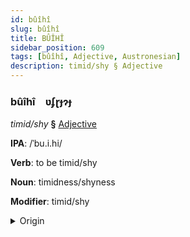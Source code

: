 ```yaml
---
id: bûîhî
slug: bûîhî
title: BÛÎHÎ
sidebar_position: 609
tags: [bûîhî, Adjective, Austronesian]
description: timid/shy § Adjective
---
```


### bûîhî&emsp;<span kind="abugida">ʋʄɽɟɂɟ</span>

*timid/shy* **§** [Adjective](../../tags/Adjective)

**IPA**: /ˈbu.i.hi/

**Verb**: to be timid/shy

**Noun**: timidness/shyness

**Modifier**: timid/shy

<details>
    <summary>Origin</summary>
    Māori pūihi [puːihi]<br/>
    <em>Austronesian Language Family</em>
</details>